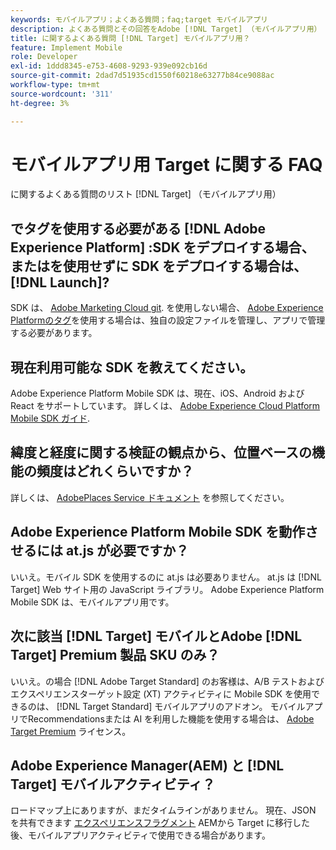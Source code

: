 ```yaml
---
keywords: モバイルアプリ；よくある質問；faq;target モバイルアプリ
description: よくある質問とその回答をAdobe [!DNL Target] （モバイルアプリ用）
title: に関するよくある質問 [!DNL Target] モバイルアプリ用？
feature: Implement Mobile
role: Developer
exl-id: 1ddd8345-e753-4608-9293-939e092cb16d
source-git-commit: 2dad7d51935cd1550f60218e63277b84ce9088ac
workflow-type: tm+mt
source-wordcount: '311'
ht-degree: 3%

---
```


# モバイルアプリ用 Target に関する FAQ

に関するよくある質問のリスト [!DNL Target] （モバイルアプリ用）

## でタグを使用する必要がある [!DNL Adobe Experience Platform] :SDK をデプロイする場合、またはを使用せずに SDK をデプロイする場合は、 [!DNL Launch]?

SDK は、 [Adobe Marketing Cloud git](https://github.com/Adobe-Marketing-Cloud/acp-sdks/). を使用しない場合、 [Adobe Experience Platformのタグ](https://experienceleague.adobe.com/docs/experience-platform/tags/home.html?lang=ja)を使用する場合は、独自の設定ファイルを管理し、アプリで管理する必要があります。

## 現在利用可能な SDK を教えてください。

Adobe Experience Platform Mobile SDK は、現在、iOS、Android および React をサポートしています。 詳しくは、 [Adobe Experience Cloud Platform Mobile SDK ガイド](https://aep-sdks.gitbook.io/docs/).

## 緯度と経度に関する検証の観点から、位置ベースの機能の頻度はどれくらいですか？

詳しくは、 [AdobePlaces Service ドキュメント](https://experienceleague.adobe.com/docs/places/using/home.html) を参照してください。

## Adobe Experience Platform Mobile SDK を動作させるには at.js が必要ですか？

いいえ。モバイル SDK を使用するのに at.js は必要ありません。 at.js は [!DNL Target] Web サイト用の JavaScript ライブラリ。 Adobe Experience Platform Mobile SDK は、モバイルアプリ用です。

## 次に該当 [!DNL Target] モバイルとAdobe [!DNL Target] Premium 製品 SKU のみ？

いいえ。の場合 [!DNL Adobe Target Standard] のお客様は、A/B テストおよびエクスペリエンスターゲット設定 (XT) アクティビティに Mobile SDK を使用できるのは、 [!DNL Target Standard] モバイルアプリのアドオン。 モバイルアプリでRecommendationsまたは AI を利用した機能を使用する場合は、 [Adobe Target Premium](/help/main/c-intro/intro.md#premium) ライセンス。

## Adobe Experience Manager(AEM) と [!DNL Target] モバイルアクティビティ？

ロードマップ上にありますが、まだタイムラインがありません。 現在、JSON を共有できます [エクスペリエンスフラグメント](/help/main/c-experiences/c-manage-content/aem-experience-fragments.md) AEMから Target に移行した後、モバイルアプリアクティビティで使用できる場合があります。
